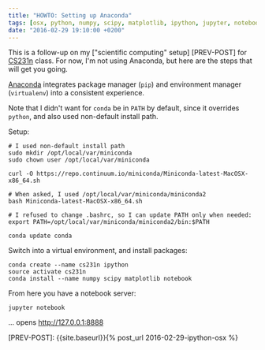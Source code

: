 ```yaml
---
title: "HOWTO: Setting up Anaconda"
tags: [osx, python, numpy, scipy, matplotlib, ipython, jupyter, notebooks, anaconda, conda]
date: "2016-02-29 19:10:00 +0200"
---
```


This is a follow-up on my ["scientific computing" setup] [PREV-POST] for [CS231n] class. For now, I'm not using Anaconda, but here are the steps that will get you going.

[Anaconda] integrates package manager (`pip`) and environment manager (`virtualenv`) into a consistent experience.

Note that I didn't want for `conda` be in `PATH` by default, since it overrides `python`, and also used non-default install path.

Setup:

```shell
# I used non-default install path
sudo mkdir /opt/local/var/miniconda
sudo chown user /opt/local/var/miniconda

curl -O https://repo.continuum.io/miniconda/Miniconda-latest-MacOSX-x86_64.sh

# When asked, I used /opt/local/var/miniconda/miniconda2
bash Miniconda-latest-MacOSX-x86_64.sh

# I refused to change .bashrc, so I can update PATH only when needed:
export PATH=/opt/local/var/miniconda/miniconda2/bin:$PATH

conda update conda
```

Switch into a virtual environment, and install packages:

```shell
conda create --name cs231n ipython
source activate cs231n
conda install --name numpy scipy matplotlib notebook
```

From here you have a notebook server:

```shell
jupyter notebook
```

... opens http://127.0.0.1:8888


[CS231n]: http://cs231n.github.io/ "CS231n: Convolutional Neural Networks for Visual Recognition"
[ANACONDA]: https://www.continuum.io/downloads
[MINICONDA]: http://conda.pydata.org/miniconda.html
[PREV-POST]: {{site.baseurl}}{% post_url 2016-02-29-ipython-osx %}
